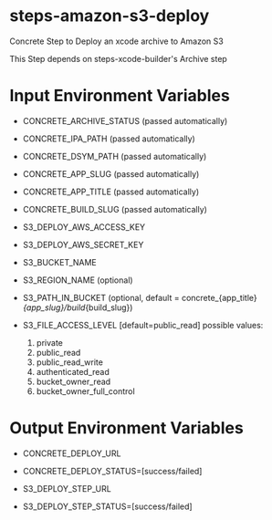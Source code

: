 steps-amazon-s3-deploy
======================

Concrete Step to Deploy an xcode archive to Amazon S3

This Step depends on steps-xcode-builder's Archive step

# Input Environment Variables
- CONCRETE_ARCHIVE_STATUS 	(passed automatically)
- CONCRETE_IPA_PATH			(passed automatically)
- CONCRETE_DSYM_PATH		(passed automatically)
- CONCRETE_APP_SLUG			(passed automatically)
- CONCRETE_APP_TITLE		(passed automatically)
- CONCRETE_BUILD_SLUG		(passed automatically)

- S3_DEPLOY_AWS_ACCESS_KEY
- S3_DEPLOY_AWS_SECRET_KEY
- S3_BUCKET_NAME
- S3_REGION_NAME			(optional)
- S3_PATH_IN_BUCKET			(optional, default = concrete_{app_title}_{app_slug}/build_{build_slug})
- S3_FILE_ACCESS_LEVEL		[default=public_read] possible values: 
  1. private
  2. public_read
  3. public_read_write
  4. authenticated_read
  5. bucket_owner_read
  6. bucket_owner_full_control

# Output Environment Variables
- CONCRETE_DEPLOY_URL
- CONCRETE_DEPLOY_STATUS=[success/failed]

- S3_DEPLOY_STEP_URL
- S3_DEPLOY_STEP_STATUS=[success/failed]